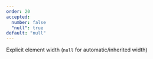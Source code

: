 ```yaml
---
order: 20
accepted:
  number: false
  "null": true
default: "null"
---
```

Explicit element width (`null` for automatic/inherited width)

